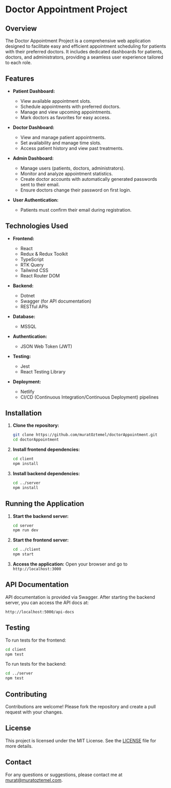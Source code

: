 # Doctor Appointment Project

## Overview

The Doctor Appointment Project is a comprehensive web application designed to facilitate easy and efficient appointment scheduling for patients with their preferred doctors. It includes dedicated dashboards for patients, doctors, and administrators, providing a seamless user experience tailored to each role.

## Features

- **Patient Dashboard:** 
  - View available appointment slots.
  - Schedule appointments with preferred doctors.
  - Manage and view upcoming appointments.
  - Mark doctors as favorites for easy access.
  
- **Doctor Dashboard:**
  - View and manage patient appointments.
  - Set availability and manage time slots.
  - Access patient history and view past treatments.
  
- **Admin Dashboard:**
  - Manage users (patients, doctors, administrators).
  - Monitor and analyze appointment statistics.
  - Create doctor accounts with automatically generated passwords sent to their email.
  - Ensure doctors change their password on first login.

- **User Authentication:**
  - Patients must confirm their email during registration.
  
## Technologies Used

- **Frontend:**
  - React
  - Redux & Redux Toolkit
  - TypeScript
  - RTK Query
  - Tailwind CSS
  - React Router DOM

- **Backend:**
  - Dotnet
  - Swagger (for API documentation)
  - RESTful APIs

- **Database:**
  - MSSQL

- **Authentication:**
  - JSON Web Token (JWT)

- **Testing:**
  - Jest
  - React Testing Library

- **Deployment:**
  - Netlify
  - CI/CD (Continuous Integration/Continuous Deployment) pipelines

## Installation

1. **Clone the repository:**
   ```bash
   git clone https://github.com/muratOztemel/doctorAppointment.git
   cd doctorAppointment
   ```

2. **Install frontend dependencies:**
   ```bash
   cd client
   npm install
   ```

3. **Install backend dependencies:**
   ```bash
   cd ../server
   npm install
   ```

## Running the Application

1. **Start the backend server:**
   ```bash
   cd server
   npm run dev
   ```

2. **Start the frontend server:**
   ```bash
   cd ../client
   npm start
   ```

3. **Access the application:**
   Open your browser and go to `http://localhost:3000`

## API Documentation

API documentation is provided via Swagger. After starting the backend server, you can access the API docs at:
```
http://localhost:5000/api-docs
```

## Testing

To run tests for the frontend:
```bash
cd client
npm test
```

To run tests for the backend:
```bash
cd ../server
npm test
```

## Contributing

Contributions are welcome! Please fork the repository and create a pull request with your changes.

## License

This project is licensed under the MIT License. See the [LICENSE](LICENSE) file for more details.

## Contact

For any questions or suggestions, please contact me at [murat@muratoztemel.com](mailto:murat@muratoztemel.com).

